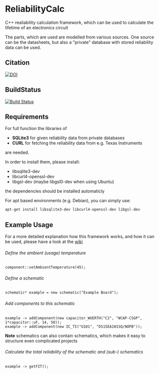 # ReliabilityCalc
C++ realiability calculation framework, which can be used to calculate the lifetime of an electronics circuit

The parts, which are used are modelled from various sources. One source can be the datasheets, but also a "private" database with stored reliability data can be used.

## Citation
[![DOI](https://zenodo.org/badge/54101010.svg)](https://zenodo.org/badge/latestdoi/54101010)

## BuildStatus
[![Build Status](https://travis-ci.org/JochiSt/ReliabilityCalc.svg?branch=master)](https://travis-ci.org/JochiSt/ReliabilityCalc)

## Requirements
For full function the libraries of 
* **SQLite3** for given reliability data from private databases
* **CURL** for fetching the reliability data from e.g. Texas Instruments

are needed.

In order to install them, please install:
* libsqlite3-dev
* libcurl4-openssl-dev
* libgsl-dev (maybe libgsl0-dev when using Ubuntu)

the dependencies should be installed automaticly

For apt based environments (e.g. Debian), you can simply use:
```bash
apt-get install libsqlite3-dev libcurl4-openssl-dev libgsl-dev
```

## Example Usage

For a more detailed explanation how this framework works, and how it can be used, please have a look at the [wiki](https://github.com/JochiSt/ReliabilityCalc/wiki)

###### Define the ambient (usage) temperature
```
component::setAmbientTemperature(45);
```

###### Define a schematic
```
schematic* example = new schematic("Example Board");
```

###### Add components to this schematic
```
example -> addComponent(new capacitor_WUERTH("C2", "WCAP-CSGP",  1*capacitor::uF, 14, 50));
example -> addComponent(new IC_TI("U101", "DS15EA101SQ/NOPB"));
```
**Note** schematics can also contain schematics, which makes it easy to structure even complicated projects

###### Calculate the total reliability of the schematic and (sub-) schematics
```
example -> getFIT();
```


